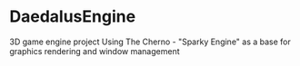 # DaedalusEngine
3D game engine project
Using The Cherno - "Sparky Engine" as a base for graphics rendering and window management